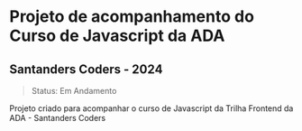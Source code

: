 # Projeto de acompanhamento do Curso de Javascript da ADA
## Santanders Coders - 2024

> Status: Em Andamento

Projeto criado para acompanhar o curso de Javascript da Trilha Frontend da ADA - Santanders Coders